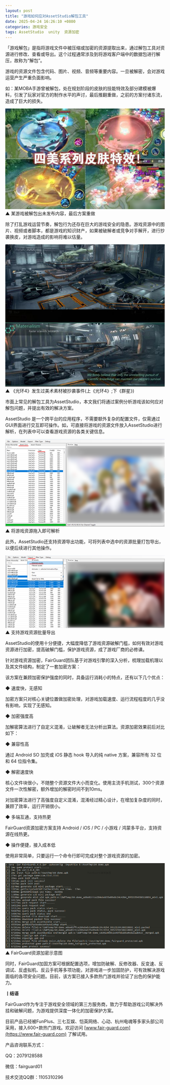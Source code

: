```yaml
---
layout: post
title: "游戏如何应对AssetStudio解包工具"
date: 2025-04-24 16:26:10 +0800
categories: 游戏安全
tags: AssetStudio  unity  资源加密
---
```


「游戏解包」是指将游戏文件中被压缩或加密的资源提取出来，通过解包工具对资源进行修改、查看或导出。这个过程通常涉及到将游戏客户端中的数据包进行解压，故称为“解包”。<!-- more -->  

游戏的资源文件包含代码、图片、视频、音频等重要内容。一旦被解密，会对游戏运营产生严重负面影响。  

如：某MOBA手游曾被解包，处在规划阶段的皮肤的技能特效及部分建模被爆料，引发了玩家对官方的制作水平的声讨，最后推翻重做，之前的方案付诸东流，造成了巨大的损失。  

![315_21](/assets/res/202103/王者资源泄露.png)  
▲ 某游戏被解包出未发布内容，最后方案重做  

除了打乱游戏运营节奏，解包行为还存在巨大的游戏安全的隐患。游戏资源中的图片、视频或者脚本，都是游戏的知识财产，如果被破解者或竞争对手解开，进行抄袭换皮，对游戏造成的影响将难以估量。  

![315_21](/assets/res/202103/资源泄露抄袭.png)  
▲ 《光环4》发生过美术素材被抄袭事件(上《光环4》;下《群星》)  

市面上常见的解包工具为AssetStudio，本文我们将通过案例分析游戏该如何应对解包问题，并提出有效的解决方案。  

AssetStudio 是一个跨平台的应用程序，不需要额外复杂的配置文件，仅需通过GUI界面进行交互即可操作。如，可直接将游戏的资源文件放入AssetStudio进行解析，在列表中可以查看游戏资源的各类关键信息。  

![315_21](/assets/res/202103/解析资源.png)  
▲ 将游戏资源拖入即可解析  

此外，AssetStudio还支持资源导出功能，可将列表中选中的资源批量打包导出，以便后续进行其他操作。  

![315_21](/assets/res/202103/导出资源.png)  
▲ 支持游戏资源批量导出  

AssetStudio的使用十分便捷，大幅度降低了游戏资源破解门槛，如何有效对游戏资源进行加密，提高破解门槛，保护游戏资源，成了游戏厂商的必修课。  

针对游戏资源加密，FairGuard团队基于对游戏引擎的深入分析，梳理加载机理以及其文件结构，制定了一套加密方案：  

该方案在兼顾加密保护强度的同时，具备运行消耗小的特点，还有以下几个优点：  

◆ 速度快，无感知  

加密方案只对核心关键位置做加密处理，对游戏加载速度、运行流程程度的几乎没有影响，实现了无感知。  

◆ 加密强度高  

加解密算法进行了自定义混淆，让破解者无法分析出算法。资源加密效果前后对比如下：  

◆ 兼容性高  

通过 Android SO 加壳或 iOS 静态 hook 导入的纯 native 方案，兼容所有 32 位和 64 位指令集。  

◆ 解密速度快  

核心文件块很小，不随整个资源文件大小而变化。使用主流手机测试，300个资源文件一次性解密，额外增加的解密时间不到10ms。  

对加密算法进行了高强度自定义混淆，混淆经过精心设计，在增加复杂度的同时，兼顾了效率，运行开销很小。  

◆ 多端互通，支持热更  

FairGuard资源加密方案支持 Android / iOS / PC / 小游戏 / 鸿蒙多平台，支持资源在线热更。  

◆ 操作便捷，接入成本低  

使用非常简单，只要运行一个命令行即可完成对整个游戏资源的加密。  

![315_21](/assets/res/202103/资源加密使用方法.png)  
▲ FairGuard资源加密示意图  

同时，FairGuard加固方案可根据配置选项，增加防破解、反修改器、反变速、反调试、反虚拟机、反云手机等多项功能，对游戏进一步加固防护，可有效解决游戏面临的各项安全问题。目前，该方案已接入多款热门游戏并验证了出色的保护能力。  


**丨结语**  

FairGuard作为专注于游戏安全领域的第三方服务商，致力于帮助游戏公司解决外挂和破解问题，为游戏提供深度一体化的加密保护方案。  

目前产品已经被FunPlus、三七互娱、恺英网络、心动、杭州电魂等多家头部公司采用，接入600+款热门游戏。欢迎访问 [www.fair-guard.com](https://www.fair-guard.com) 了解试用。    

产品咨询联系方式：  

QQ：2079128588  

微信：fairguard01  

技术交流QQ群：1105310296  